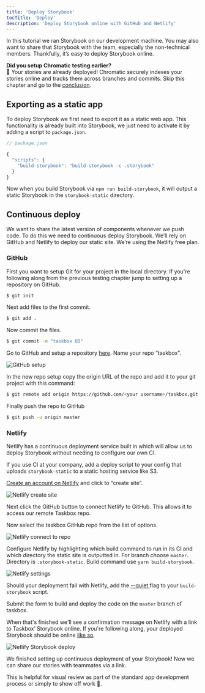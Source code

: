```yaml
---
title: 'Deploy Storybook'
tocTitle: 'Deploy'
description: 'Deploy Storybook online with GitHub and Netlify'
---
```


In this tutorial we ran Storybook on our development machine. You may also want to share that Storybook with the team, especially the non-technical members. Thankfully, it’s easy to deploy Storybook online.

<div class="aside">
<strong>Did you setup Chromatic testing earlier?</strong>
<br/>
🎉 Your stories are already deployed! Chromatic securely indexes your stories online and tracks them across branches and commits. Skip this chapter and go to the <a href="/react/en/conclusion">conclusion</a>.
</div>

## Exporting as a static app

To deploy Storybook we first need to export it as a static web app. This functionality is already built into Storybook, we just need to activate it by adding a script to `package.json`.

```javascript
// package.json

{
  "scripts": {
    "build-storybook": "build-storybook -c .storybook"
  }
}
```

Now when you build Storybook via `npm run build-storybook`, it will output a static Storybook in the `storybook-static` directory.

## Continuous deploy

We want to share the latest version of components whenever we push code. To do this we need to continuous deploy Storybook. We’ll rely on GitHub and Netlify to deploy our static site. We’re using the Netlify free plan.

### GitHub

First you want to setup Git for your project in the local directory. If you're following along from the previous testing chapter jump to setting up a repository on GitHub.

```bash
$ git init
```

Next add files to the first commit.

```bash
$ git add .
```

Now commit the files.

```bash
$ git commit -m "taskbox UI"
```

Go to GitHub and setup a repository [here](https://github.com/new). Name your repo “taskbox”.

![GitHub setup](/intro-to-storybook/github-create-taskbox.png)

In the new repo setup copy the origin URL of the repo and add it to your git project with this command:

```bash
$ git remote add origin https://github.com/<your username>/taskbox.git
```

Finally push the repo to GitHub

```bash
$ git push -u origin master
```

### Netlify

Netlify has a continuous deployment service built in which will allow us to deploy Storybook without needing to configure our own CI.

<div class="aside">
If you use CI at your company, add a deploy script to your config that uploads <code>storybook-static</code> to a static hosting service like S3.
</div>

[Create an account on Netlify](https://app.netlify.com/start) and click to “create site”.

![Netlify create site](/intro-to-storybook/netlify-create-site.png)

Next click the GitHub button to connect Netlify to GitHub. This allows it to access our remote Taskbox repo.

Now select the taskbox GitHub repo from the list of options.

![Netlify connect to repo](/intro-to-storybook/netlify-account-picker.png)

Configure Netlify by highlighting which build command to run in its CI and which directory the static site is outputted in. For branch choose `master`. Directory is `.storybook-static`. Build command use `yarn build-storybook`.

![Netlify settings](/intro-to-storybook/netlify-settings.png)

<div class="aside"><p>Should your deployment fail with Netlify, add the <a href="https://storybook.js.org/docs/configurations/cli-options/#for-build-storybook">--quiet </a> flag to your <code>build-storybook</code> script.</p></div>

Submit the form to build and deploy the code on the `master` branch of taskbox.

When that's finished we'll see a confirmation message on Netlify with a link to Taskbox’ Storybook online. If you're following along, your deployed Storybook should be online [like so](https://clever-banach-415c03.netlify.com/).

![Netlify Storybook deploy](/intro-to-storybook/netlify-storybook-deploy.png)

We finished setting up continuous deployment of your Storybook! Now we can share our stories with teammates via a link.

This is helpful for visual review as part of the standard app development process or simply to show off work 💅.
